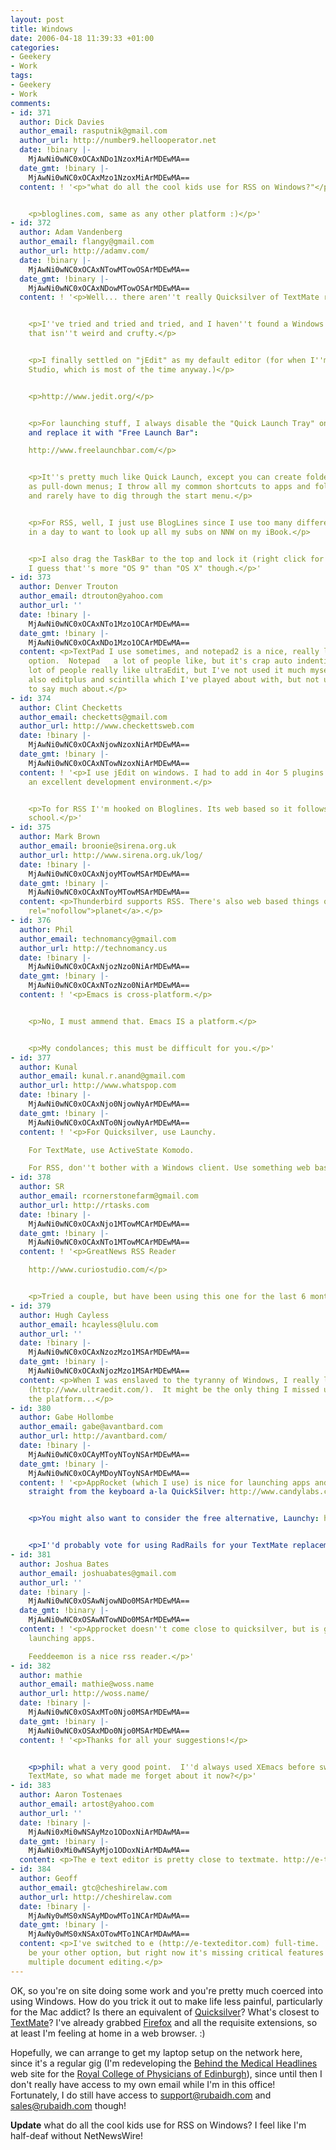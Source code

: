 ```yaml
---
layout: post
title: Windows
date: 2006-04-18 11:39:33 +01:00
categories:
- Geekery
- Work
tags:
- Geekery
- Work
comments:
- id: 371
  author: Dick Davies
  author_email: rasputnik@gmail.com
  author_url: http://number9.hellooperator.net
  date: !binary |-
    MjAwNi0wNC0xOCAxNDo1NzoxMiArMDEwMA==
  date_gmt: !binary |-
    MjAwNi0wNC0xOCAxMzo1NzoxMiArMDEwMA==
  content: ! '<p>"what do all the cool kids use for RSS on Windows?"</p>


    <p>bloglines.com, same as any other platform :)</p>'
- id: 372
  author: Adam Vandenberg
  author_email: flangy@gmail.com
  author_url: http://adamv.com/
  date: !binary |-
    MjAwNi0wNC0xOCAxNTowMTowOSArMDEwMA==
  date_gmt: !binary |-
    MjAwNi0wNC0xOCAxNDowMTowOSArMDEwMA==
  content: ! '<p>Well... there aren''t really Quicksilver of TextMate replacements.</p>


    <p>I''ve tried and tried and tried, and I haven''t found a Windows text editor
    that isn''t weird and crufty.</p>


    <p>I finally settled on "jEdit" as my default editor (for when I''m not in Visual
    Studio, which is most of the time anyway.)</p>


    <p>http://www.jedit.org/</p>


    <p>For launching stuff, I always disable the "Quick Launch Tray" on the taskbar
    and replace it with "Free Launch Bar":

    http://www.freelaunchbar.com/</p>


    <p>It''s pretty much like Quick Launch, except you can create folders that act
    as pull-down menus; I throw all my common shortcuts to apps and folders in there
    and rarely have to dig through the start menu.</p>


    <p>For RSS, well, I just use BlogLines since I use too many different machines
    in a day to want to look up all my subs on NNW on my iBook.</p>


    <p>I also drag the TaskBar to the top and lock it (right click for the option.)
    I guess that''s more "OS 9" than "OS X" though.</p>'
- id: 373
  author: Denver Trouton
  author_email: dtrouton@yahoo.com
  author_url: ''
  date: !binary |-
    MjAwNi0wNC0xOCAxNTo1Mzo1OCArMDEwMA==
  date_gmt: !binary |-
    MjAwNi0wNC0xOCAxNDo1Mzo1OCArMDEwMA==
  content: <p>TextPad I use sometimes, and notepad2 is a nice, really lightweight
    option.  Notepad   a lot of people like, but it's crap auto indenting annoys me.  A
    lot of people really like ultraEdit, but I've not used it much myself.  There's
    also editplus and scintilla which I've played about with, but not used enough
    to say much about.</p>
- id: 374
  author: Clint Checketts
  author_email: checketts@gmail.com
  author_url: http://www.checkettsweb.com
  date: !binary |-
    MjAwNi0wNC0xOCAxNjowNzoxNiArMDEwMA==
  date_gmt: !binary |-
    MjAwNi0wNC0xOCAxNTowNzoxNiArMDEwMA==
  content: ! '<p>I use jEdit on windows. I had to add in 4or 5 plugins to it but its
    an excellent development environment.</p>


    <p>To for RSS I''m hooked on Bloglines. Its web based so it follows me home from
    school.</p>'
- id: 375
  author: Mark Brown
  author_email: broonie@sirena.org.uk
  author_url: http://www.sirena.org.uk/log/
  date: !binary |-
    MjAwNi0wNC0xOCAxNjoyMTowMSArMDEwMA==
  date_gmt: !binary |-
    MjAwNi0wNC0xOCAxNToyMTowMSArMDEwMA==
  content: <p>Thunderbird supports RSS. There's also web based things or <a href='http://www.planetplanet.org/'
    rel="nofollow">planet</a>.</p>
- id: 376
  author: Phil
  author_email: technomancy@gmail.com
  author_url: http://technomancy.us
  date: !binary |-
    MjAwNi0wNC0xOCAxNjozNzo0NiArMDEwMA==
  date_gmt: !binary |-
    MjAwNi0wNC0xOCAxNTozNzo0NiArMDEwMA==
  content: ! '<p>Emacs is cross-platform.</p>


    <p>No, I must ammend that. Emacs IS a platform.</p>


    <p>My condolances; this must be difficult for you.</p>'
- id: 377
  author: Kunal
  author_email: kunal.r.anand@gmail.com
  author_url: http://www.whatspop.com
  date: !binary |-
    MjAwNi0wNC0xOCAxNjo0NjowNyArMDEwMA==
  date_gmt: !binary |-
    MjAwNi0wNC0xOCAxNTo0NjowNyArMDEwMA==
  content: ! '<p>For Quicksilver, use Launchy.

    For TextMate, use ActiveState Komodo.

    For RSS, don''t bother with a Windows client. Use something web based.</p>'
- id: 378
  author: SR
  author_email: rcornerstonefarm@gmail.com
  author_url: http://rtasks.com
  date: !binary |-
    MjAwNi0wNC0xOCAxNjo1MTowMCArMDEwMA==
  date_gmt: !binary |-
    MjAwNi0wNC0xOCAxNTo1MTowMCArMDEwMA==
  content: ! '<p>GreatNews RSS Reader

    http://www.curiostudio.com/</p>


    <p>Tried a couple, but have been using this one for the last 6 months.</p>'
- id: 379
  author: Hugh Cayless
  author_email: hcayless@lulu.com
  author_url: ''
  date: !binary |-
    MjAwNi0wNC0xOCAxNzozMzo1MSArMDEwMA==
  date_gmt: !binary |-
    MjAwNi0wNC0xOCAxNjozMzo1MSArMDEwMA==
  content: <p>When I was enslaved to the tyranny of Windows, I really liked UltraEdit
    (http://www.ultraedit.com/).  It might be the only thing I missed upon abandoning
    the platform...</p>
- id: 380
  author: Gabe Hollombe
  author_email: gabe@avantbard.com
  author_url: http://avantbard.com/
  date: !binary |-
    MjAwNi0wNC0xOCAyMToyNToyNSArMDEwMA==
  date_gmt: !binary |-
    MjAwNi0wNC0xOCAyMDoyNToyNSArMDEwMA==
  content: ! '<p>AppRocket (which I use) is nice for launching apps and other files
    straight from the keyboard a-la QuickSilver: http://www.candylabs.com/approcket/</p>


    <p>You might also want to consider the free alternative, Launchy: http://www.launchy.net/</p>


    <p>I''d probably vote for using RadRails for your TextMate replacement: http://www.radrails.org/</p>'
- id: 381
  author: Joshua Bates
  author_email: joshuabates@gmail.com
  author_url: ''
  date: !binary |-
    MjAwNi0wNC0xOSAwNjowNDo0MSArMDEwMA==
  date_gmt: !binary |-
    MjAwNi0wNC0xOSAwNTowNDo0MSArMDEwMA==
  content: ! '<p>Approcket doesn''t come close to quicksilver, but is great for just
    launching apps.

    Feeddeemon is a nice rss reader.</p>'
- id: 382
  author: mathie
  author_email: mathie@woss.name
  author_url: http://woss.name/
  date: !binary |-
    MjAwNi0wNC0xOSAxMTo0Njo0MSArMDEwMA==
  date_gmt: !binary |-
    MjAwNi0wNC0xOSAxMDo0Njo0MSArMDEwMA==
  content: ! '<p>Thanks for all your suggestions!</p>


    <p>phil: what a very good point.  I''d always used XEmacs before switching to
    TextMate, so what made me forget about it now?</p>'
- id: 383
  author: Aaron Tostenaes
  author_email: artost@yahoo.com
  author_url: ''
  date: !binary |-
    MjAwNi0xMi0wNSAyMzo1ODoxNiArMDAwMA==
  date_gmt: !binary |-
    MjAwNi0xMi0wNSAyMjo1ODoxNiArMDAwMA==
  content: <p>The e text editor is pretty close to textmate. http://e-texteditor.com/blog/2006/textmate_on_windows</p>
- id: 384
  author: Geoff
  author_email: gtc@cheshirelaw.com
  author_url: http://cheshirelaw.com
  date: !binary |-
    MjAwNy0wMS0xNSAyMDowMTo1NCArMDAwMA==
  date_gmt: !binary |-
    MjAwNy0wMS0xNSAxOTowMTo1NCArMDAwMA==
  content: <p>I've switched to e (http://e-texteditor.com) full-time.  InType would
    be your other option, but right now it's missing critical features like undo and
    multiple document editing.</p>
---
```

OK, so you're on site doing some work and you're pretty much coerced into using Windows.  How do you trick it out to make life less painful, particularly for the Mac addict?  Is there an equivalent of [Quicksilver](http://quicksilver.blacktree.com/)?  What's closest to [TextMate](http://macromates.com/)?  I've already grabbed [Firefox](http://www.mozilla.org/) and all the requisite extensions, so at least I'm feeling at home in a web browser. :)

Hopefully, we can arrange to get my laptop setup on the network here, since it's a regular gig (I'm redeveloping the [Behind the Medical Headlines](http://www.behindthemedicalheadlines.com/) web site for the [Royal College of Physicians of Edinburgh](http://www.rcpe.ac.uk/)), since until then I don't really have access to my own email while I'm in this office!  Fortunately, I do still have access to [support@rubaidh.com](mailto:support@rubaidh.com) and [sales@rubaidh.com](mailto:sales@rubaidh.com) though!

**Update** what do all the cool kids use for RSS on Windows?  I feel like I'm half-deaf without NetNewsWire!
